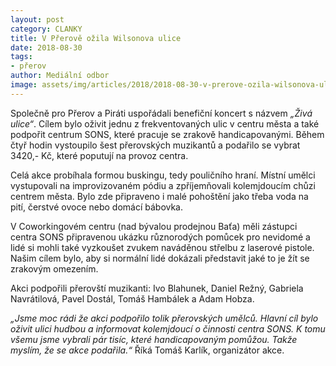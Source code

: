 ```yaml
---
layout: post
category: CLANKY
title: V Přerově ožila Wilsonova ulice
date: 2018-08-30
tags: 
- přerov
author: Mediální odbor
image: assets/img/articles/2018/2018-08-30-v-prerove-ozila-wilsonova-ulice.jpg  #751x422 pixelu
---
```

Společně pro Přerov a Piráti uspořádali benefiční koncert s názvem *„Živá ulice“*. Cílem bylo oživit jednu z frekventovaných ulic v centru města a také podpořit centrum SONS, které pracuje se zrakově handicapovanými. Během čtyř hodin vystoupilo šest přerovských muzikantů a podařilo se vybrat 3420,- Kč, které poputují na provoz centra.

Celá akce probíhala formou buskingu, tedy pouličního hraní. Místní umělci vystupovali na improvizovaném pódiu a zpříjemňovali kolemjdoucím chůzi centrem města. Bylo zde připraveno i malé pohoštění jako třeba voda na pití, čerstvé ovoce nebo domácí bábovka. 

V Coworkingovém centru (nad bývalou prodejnou Baťa) měli zástupci centra SONS připravenou ukázku různorodých pomůcek pro nevidomé a lidé si mohli také vyzkoušet zvukem naváděnou střelbu z laserové pistole. Našim cílem bylo, aby si normální lidé dokázali představit jaké to je žít se zrakovým omezením.

Akci podpořili přerovští muzikanti: Ivo Blahunek, Daniel Režný, Gabriela Navrátilová, Pavel Dostál, Tomáš Hambálek a Adam Hobza.

*„Jsme moc rádi že akci podpořilo tolik přerovských umělců. Hlavní cíl bylo oživit ulici hudbou a informovat kolemjdoucí o činnosti centra SONS. K tomu všemu jsme vybrali pár tisíc, které handicapovaným pomůžou. Takže myslím, že se akce podařila.“* Říká Tomáš Karlík, organizátor akce.